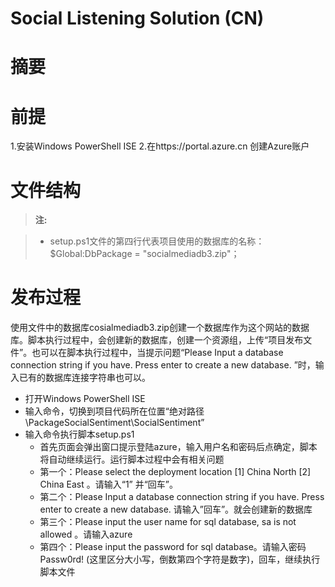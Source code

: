 # Social Listening Solution (CN)



# 摘要




# 前提

1.安装Windows PowerShell ISE
2.在https://portal.azure.cn 创建Azure账户



# 文件结构

> **注:**

> - setup.ps1文件的第四行代表项目使用的数据库的名称：
$Global:DbPackage = "socialmediadb3.zip"；




# 发布过程
 
使用文件中的数据库cosialmediadb3.zip创建一个数据库作为这个网站的数据库。脚本执行过程中，会创建新的数据库，创建一个资源组，上传“项目发布文件”。也可以在脚本执行过程中，当提示问题“Please Input a database connection string if you have. Press enter to create a new database. ”时，输入已有的数据库连接字符串也可以。

- 打开Windows PowerShell ISE
- 输入命令，切换到项目代码所在位置“绝对路径\PackageSocialSentiment\SocialSentiment” 
- 输入命令执行脚本setup.ps1
	-	 首先页面会弹出窗口提示登陆azure，输入用户名和密码后点确定，脚本将自动继续运行。运行脚本过程中会有相关问题
	-	第一个：Please select the deployment location [1] China North [2] China East 。请输入“1” 并“回车”。
	-	第二个：Please Input a database connection string if you have. Press enter to create a new database. 
请输入”回车”。就会创建新的数据库
	-	第三个：Please input the user name for sql database, sa is not allowed 。请输入azure
	-	第四个：Please input the password for sql database。请输入密码Passw0rd! (这里区分大小写，倒数第四个字符是数字)，回车，继续执行脚本文件


